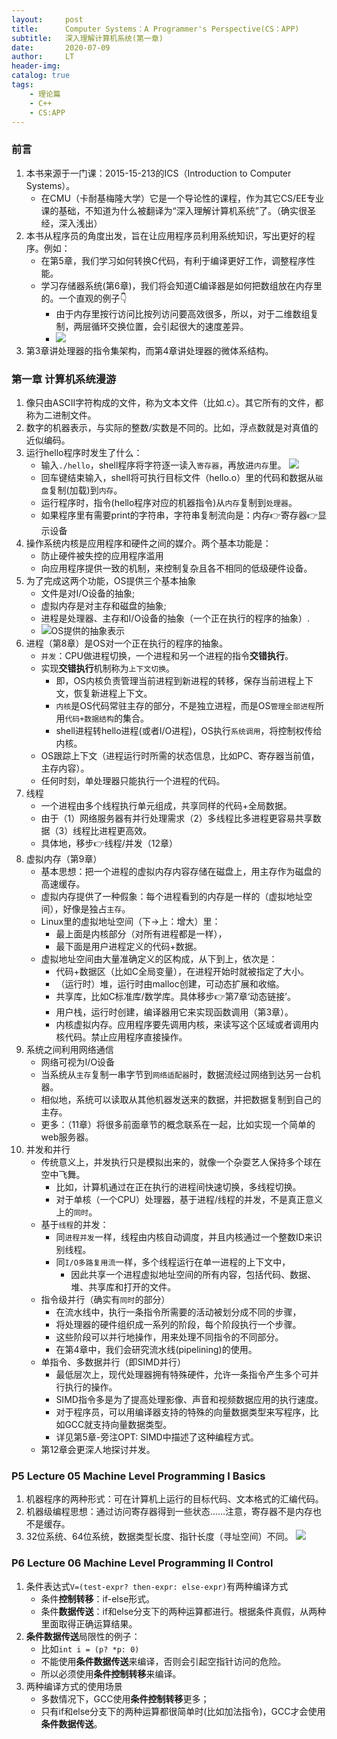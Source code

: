 ```yaml
---
layout:     post
title:      Computer Systems：A Programmer's Perspective(CS：APP)
subtitle:   深入理解计算机系统(第一章)
date:       2020-07-09
author:     LT
header-img: 
catalog: true
tags:
    - 理论篇
    - C++
    - CS:APP
---
```


### 前言
1. 本书来源于一门课：2015-15-213的ICS（Introduction to Computer Systems）。
    - 在CMU（卡耐基梅隆大学）它是一个导论性的课程，作为其它CS/EE专业课的基础，不知道为什么被翻译为“深入理解计算机系统”了。（确实很圣经，深入浅出）
2. 本书从程序员的角度出发，旨在让应用程序员利用系统知识，写出更好的程序。例如：
    - 在第5章，我们学习如何转换C代码，有利于编译更好工作，调整程序性能。
    - 学习存储器系统(第6章)，我们将会知道C编译器是如何把数组放在内存里的。一个直观的例子👇
        * 由于内存里按行访问比按列访问要高效很多，所以，对于二维数组复制，两层循环交换位置，会引起很大的速度差异。
        * ![](https://cs-app-1300025586.cos.ap-nanjing.myqcloud.com/p1-for-loop.png)
3. 第3章讲处理器的指令集架构，而第4章讲处理器的微体系结构。


### 第一章 计算机系统漫游
1. 像只由ASCⅡ字符构成的文件，称为文本文件（比如.c）。其它所有的文件，都称为二进制文件。
2. 数字的机器表示，与实际的整数/实数是不同的。比如，浮点数就是对真值的近似编码。
3. 运行hello程序时发生了什么：
    - 输入`./hello`，shell程序将字符逐一读入`寄存器`，再放进`内存`里。
    ![](https://cs-app-1300025586.cos.ap-nanjing.myqcloud.com/图1-5_从键盘读取hello字符串.png)
    - 回车键结束输入，shell将可执行目标文件（hello.o）里的代码和数据从`磁盘`复制(加载)到`内存`。
    - 运行程序时，指令(hello程序对应的机器指令)从`内存`复制到`处理器`。
    - 如果程序里有需要print的字符串，字符串复制流向是：内存👉寄存器👉显示设备
4. 操作系统内核是应用程序和硬件之间的媒介。两个基本功能是：
    - 防止硬件被失控的应用程序滥用
    - 向应用程序提供一致的机制，来控制复杂且各不相同的低级硬件设备。
5. 为了完成这两个功能，OS提供三个基本抽象
    - 文件是对I/O设备的抽象;
    - 虚拟内存是对主存和磁盘的抽象;
    - 进程是处理器、主存和I/O设备的抽象（一个正在执行的程序的抽象）.
    - ![OS提供的抽象表示](https://cs-app-1300025586.cos.ap-nanjing.myqcloud.com/OS%E6%8F%90%E4%BE%9B%E7%9A%84%E6%8A%BD%E8%B1%A1%E8%A1%A8%E7%A4%BA.png)
6. 进程（第8章）是OS对一个正在执行的程序的抽象。
    - `并发`：CPU做进程切换，一个进程和另一个进程的指令**交错执行**。
    - 实现**交错执行**机制称为`上下文切换`。
        + 即，OS内核负责管理当前进程到新进程的转移，保存当前进程上下文，恢复新进程上下文。
        + `内核`是OS代码常驻主存的部分，不是独立进程，而是OS`管理全部进程`所用`代码+数据结构`的集合。
        + shell进程转hello进程(或者I/O进程)，OS执行`系统调用`，将控制权传给内核。
    - OS跟踪上下文（进程运行时所需的状态信息，比如PC、寄存器当前值，主存内容）。
    - 任何时刻，单处理器只能执行一个进程的代码。
7. 线程
    - 一个进程由多个线程执行单元组成，共享同样的代码+全局数据。    
    - 由于（1）网络服务器有并行处理需求（2）多线程比多进程更容易共享数据（3）线程比进程更高效。
    - 具体地，移步👉线程/并发（12章）
8. 虚拟内存（第9章）
    - 基本思想：把一个进程的虚拟内存内容存储在磁盘上，用主存作为磁盘的高速缓存。
    - 虚拟内存提供了一种假象：每个进程看到的内存是一样的（虚拟地址空间），好像是独占`主存`。
    - Linux里的虚拟地址空间（下→上：增大）里：
        + 最上面是内核部分（对所有进程都是一样），
        + 最下面是用户进程定义的代码+数据。
    - 虚拟地址空间由大量准确定义的区构成，从下到上，依次是：
        + 代码+数据区（比如C全局变量），在进程开始时就被指定了大小。
        + （运行时）堆，运行时由malloc创建，可动态扩展和收缩。
        + 共享库，比如C标准库/数学库。具体移步👉第7章‘动态链接’。
        + 用户栈，运行时创建，编译器用它来实现函数调用（第3章）。
        + 内核虚拟内存。应用程序要先调用内核，来读写这个区域或者调用内核代码。禁止应用程序直接操作。
9. 系统之间利用网络通信
    - 网络可视为I/O设备
    - 当系统从`主存`复制一串字节到`网络适配器`时，数据流经过网络到达另一台机器。
    - 相似地，系统可以读取从其他机器发送来的数据，并把数据复制到自己的主存。
    - 更多：（11章）将很多前面章节的概念联系在一起，比如实现一个简单的web服务器。
10. 并发和并行
    - 传统意义上，并发执行只是模拟出来的，就像一个杂耍艺人保持多个球在空中飞舞。
        * 比如，计算机通过在正在执行的进程间快速切换，多线程切换。
        * 对于单核（一个CPU）处理器，基于进程/线程的并发，不是真正意义上的`同时`。
    - 基于`线程`的并发：
        * 同`进程并发`一样，线程由内核自动调度，并且内核通过一个整数ID来识别线程。
        * 同`I/O多路复用流`一样，多个线程运行在单一进程的上下文中，
            + 因此共享一个进程虚拟地址空间的所有内容，包括代码、数据、堆、共享库和打开的文件。
    - 指令级并行（确实有`同时`的部分）
        * 在流水线中，执行一条指令所需要的活动被划分成不同的步骤，
        * 将处理器的硬件组织成一系列的阶段，每个阶段执行一个步骤。
        * 这些阶段可以并行地操作，用来处理不同指令的不同部分。
        * 在第4章中，我们会研究流水线(pipelining)的使用。
    - 单指令、多数据并行（即SIMD并行）
        * 最低层次上，现代处理器拥有特殊硬件，允许一条指令产生多个可并行执行的操作。
        * SIMD指令多是为了提高处理影像、声音和视频数据应用的执行速度。
        * 对于程序员，可以用编译器支持的特殊的向量数据类型来写程序，比如GCC就支持向量数据类型。
        * 详见第5章-旁注OPT: SIMD中描述了这种编程方式。    
    - 第12章会更深人地探讨并发。    


### P5 Lecture 05 Machine Level Programming I Basics 
1. 机器程序的两种形式：可在计算机上运行的目标代码、文本格式的汇编代码。
2. 机器级编程思想：通过访问寄存器得到一些状态……注意，寄存器不是内存也不是缓存。
3. 32位系统、64位系统，数据类型长度、指针长度（寻址空间）不同。
    ![](https://cs-app-1300025586.cos.ap-nanjing.myqcloud.com/p2-pointer-len.png)

### P6 Lecture 06 Machine Level Programming II Control 
1. 条件表达式`V=(test-expr? then-expr: else-expr)`有两种编译方式
    - 条件**控制转移**：if-else形式。
    - 条件**数据传送**：if和else分支下的两种运算都进行。根据条件真假，从两种里面取得正确运算结果。
2. **条件数据传送**局限性的例子：
    - 比如`int i = (p? *p: 0)`
    - 不能使用**条件数据传送**来编译，否则会引起空指针访问的危险。
    - 所以必须使用**条件控制转移**来编译。
3. 两种编译方式的使用场景
    - 多数情况下，GCC使用**条件控制转移**更多；
    - 只有if和else分支下的两种运算都很简单时(比如加法指令)，GCC才会使用**条件数据传送**。

